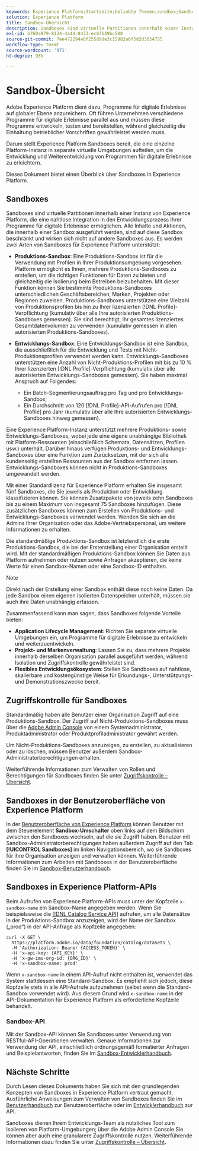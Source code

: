 ```yaml
---
keywords: Experience Platform;Startseite;beliebte Themen;sandbox;Sandbox;Test;Testen
solution: Experience Platform
title: Sandbox-Übersicht
description: Sandboxes sind virtuelle Partitionen innerhalb einer Instanz von Experience Platform, die eine nahtlose Integration in den Entwicklungsprozess Ihrer Programme für digitale Erlebnisse ermöglichen.
exl-id: b760a979-8134-4a44-8433-ec6fb49bc508
source-git-commit: 7ee472294e8f255d9de3c15982a6f5d2d3654755
workflow-type: tm+mt
source-wordcount: '971'
ht-degree: 95%

---
```


# Sandbox-Übersicht

Adobe Experience Platform dient dazu, Programme für digitale Erlebnisse auf globaler Ebene anzureichern. Oft führen Unternehmen verschiedene Programme für digitale Erlebnisse parallel aus und müssen diese Programme entwickeln, testen und bereitstellen, während gleichzeitig die Einhaltung betrieblicher Vorschriften gewährleistet werden muss.

Darum stellt Experience Platform Sandboxes bereit, die eine einzelne Platform-Instanz in separate virtuelle Umgebungen aufteilen, um die Entwicklung und Weiterentwicklung von Programmen für digitale Erlebnisse zu erleichtern.

Dieses Dokument bietet einen Überblick über Sandboxes in Experience Platform.

## Sandboxes

Sandboxes sind virtuelle Partitionen innerhalb einer Instanz von Experience Platform, die eine nahtlose Integration in den Entwicklungsprozess Ihrer Programme für digitale Erlebnisse ermöglichen. Alle Inhalte und Aktionen, die innerhalb einer Sandbox ausgeführt werden, sind auf diese Sandbox beschränkt und wirken sich nicht auf andere Sandboxes aus. Es werden zwei Arten von Sandboxes für Experience Platform unterstützt:

* **Produktions-Sandbox**: Eine Produktions-Sandbox ist für die Verwendung mit Profilen in Ihrer Produktionsumgebung vorgesehen. Platform ermöglicht es Ihnen, mehrere Produktions-Sandboxes zu erstellen, um die richtigen Funktionen für Daten zu bieten und gleichzeitig die Isolierung beim Betreiben beizubehalten. Mit dieser Funktion können Sie bestimmte Produktions-Sandboxes unterschiedlichen Geschäftsbereichen, Marken, Projekten oder Regionen zuweisen. Produktions-Sandboxes unterstützen eine Vielzahl von Produktionsprofilen bis hin zu Ihrer lizenzierten [!DNL Profile]-Verpflichtung (kumulativ über alle Ihre autorisierten Produktions-Sandboxes gemessen). Sie sind berechtigt, Ihr gesamtes lizenziertes Gesamtdatenvolumen zu verwenden (kumulativ gemessen in allen autorisierten Produktions-Sandboxes).

* **Entwicklungs-Sandbox**: Eine Entwicklungs-Sandbox ist eine Sandbox, die ausschließlich für die Entwicklung und Tests mit Nicht-Produktionsprofilen verwendet werden kann. Entwicklungs-Sandboxes unterstützen eine Anzahl von Nicht-Produktions-Profilen mit bis zu 10 % Ihrer lizenzierten [!DNL Profile]-Verpflichtung (kumulativ über alle autorisierten Entwicklungs-Sandboxes gemessen). Sie haben maximal Anspruch auf Folgendes:
   * Ein Batch-Segmentierungsauftrag pro Tag und pro Entwicklungs-Sandbox;
   * Ein Durchschnitt von 120 [!DNL Profile]-API-Aufrufen pro [!DNL Profile] pro Jahr (kumulativ über alle Ihre autorisierten Entwicklungs-Sandboxes hinweg gemessen).

Eine Experience Platform-Instanz unterstützt mehrere Produktions- sowie Entwicklungs-Sandboxes, wobei jede eine eigene unabhängige Bibliothek mit Platform-Ressourcen (einschließlich Schemata, Datensätzen, Profilen usw.) unterhält. Darüber hinaus verfügen Produktions- und Entwicklungs-Sandboxes über eine Funktion zum Zurücksetzen, mit der sich alle kundenseitig erstellten Ressourcen aus der Sandbox entfernen lassen. Entwicklungs-Sandboxes können nicht in Produktions-Sandboxes umgewandelt werden.

Mit einer Standardlizenz für Experience Platform erhalten Sie insgesamt fünf Sandboxes, die Sie jeweils als Produktion oder Entwicklung klassifizieren können. Sie können Zusatzpakete von jeweils zehn Sandboxes bis zu einem Maximum von insgesamt 75 Sandboxes hinzufügen. Diese zusätzlichen Sandboxes können zum Erstellen von Produktions- und Entwicklungs-Sandboxes verwendet werden. Wenden Sie sich an die Admins Ihrer Organisation oder das Adobe-Vertriebspersonal, um weitere Informationen zu erhalten.

Die standardmäßige Produktions-Sandbox ist letztendlich die erste Produktions-Sandbox, die bei der Ersterstellung einer Organisation erstellt wird. Mit der standardmäßigen Produktions-Sandbox können Sie Daten aus Platform aufnehmen oder nutzen sowie Anfragen akzeptieren, die keine Werte für einen Sandbox-Namen oder eine Sandbox-ID enthalten.

>[!NOTE]
>
>Direkt nach der Erstellung einer Sandbox enthält diese noch keine Daten. Da jede Sandbox einen eigenen isolierten Datenspeicher unterhält, müssen sie auch ihre Daten unabhängig erfassen.

Zusammenfassend kann man sagen, dass Sandboxes folgende Vorteile bieten:

* **Application Lifecycle Management**: Richten Sie separate virtuelle Umgebungen ein, um Programme für digitale Erlebnisse zu entwickeln und weiterzuentwickeln.
* **Projekt- und Markenverwaltung**: Lassen Sie zu, dass mehrere Projekte innerhalb derselben Organisation parallel ausgeführt werden, während Isolation und Zugriffskontrolle gewährleistet sind.
* **Flexibles Entwicklungsökosystem**: Stellen Sie Sandboxes auf nahtlose, skalierbare und kostengünstige Weise für Erkundungs-, Unterstützungs- und Demonstrationszwecke bereit.

## Zugriffskontrolle für Sandboxes

Standardmäßig haben alle Benutzer einer Organisation Zugriff auf eine Produktions-Sandbox. Der Zugriff auf Nicht-Produktions-Sandboxes muss über die [Adobe Admin Console](https://adminconsole.adobe.com) von einem Systemadministrator, Produktadministrator oder Produktprofiladministrator gewährt werden.

Um Nicht-Produktions-Sandboxes anzuzeigen, zu erstellen, zu aktualisieren oder zu löschen, müssen Benutzer außerdem Sandbox-Administratorberechtigungen erhalten.

Weiterführende Informationen zum Verwalten von Rollen und Berechtigungen für Sandboxes finden Sie unter [Zugriffskontrolle – Übersicht](../access-control/home.md).

## Sandboxes in der Benutzeroberfläche von Experience Platform

In der [Benutzeroberfläche von Experience Platform](https://platform.adobe.com) können Benutzer mit dem Steuerelement **Sandbox-Umschalter** oben links auf dem Bildschirm zwischen den Sandboxes wechseln, auf die sie Zugriff haben.  Benutzer mit Sandbox-Administratorberechtigungen haben außerdem Zugriff auf den Tab **[!UICONTROL Sandboxes]** im linken Navigationsbereich, wo sie Sandboxes für ihre Organisation anzeigen und verwalten können. Weiterführende Informationen zum Arbeiten mit Sandboxes in der Benutzeroberfläche finden Sie im [Sandbox-Benutzerhandbuch](ui/overview.md).

## Sandboxes in Experience Platform-APIs

Beim Aufrufen von Experience Platform-APIs muss unter der Kopfzeile `x-sandbox-name` ein Sandbox-Name angegeben werden. Wenn Sie beispielsweise die [[!DNL Catalog Service API]](https://www.adobe.io/experience-platform-apis/references/catalog/) aufrufen, um alle Datensätze in der Produktions-Sandbox anzuzeigen, wird der Name der Sandbox („prod“) in der API-Anfrage als Kopfzeile angegeben:

```shell
curl -X GET \
  https://platform.adobe.io/data/foundation/catalog/dataSets \
  -H 'Authorization: Bearer {ACCESS_TOKEN}' \
  -H 'x-api-key: {API_KEY}' \
  -H 'x-gw-ims-org-id: {ORG_ID}' \
  -H 'x-sandbox-name: prod'
```

Wenn `x-sandbox-name` in einem API-Aufruf nicht enthalten ist, verwendet das System stattdessen eine Standard-Sandbox. Es empfiehlt sich jedoch, diese Kopfzeile stets in alle API-Aufrufe aufzunehmen (selbst wenn die Standard-Sandbox verwendet wird). Aus diesem Grund wird `x-sandbox-name` in der API-Dokumentation für Experience Platform als erforderliche Kopfzeile behandelt.

### Sandbox-API

Mit der Sandbox-API können Sie Sandboxes unter Verwendung von RESTful-API-Operationen verwalten. Genaue Informationen zur Verwendung der API, einschließlich ordnungsgemäß formatierter Anfragen und Beispielantworten, finden Sie im [Sandbox-Entwicklerhandbuch](api/overview.md).

## Nächste Schritte

Durch Lesen dieses Dokuments haben Sie sich mit den grundlegenden Konzepten von Sandboxes in Experience Platform vertraut gemacht. Ausführliche Anweisungen zum Verwalten von Sandboxes finden Sie im [Benutzerhandbuch](ui/overview.md) zur Benutzeroberfläche oder im [Entwicklerhandbuch](./api/getting-started.md) zur API.

Sandboxes dienen Ihrem Entwicklungs-Team als nützliches Tool zum Isolieren von Platform-Umgebungen; über die Adobe Admin Console Sie können aber auch eine granularere Zugriffskontrolle nutzen. Weiterführende Informationen dazu finden Sie unter [Zugriffskontrolle – Übersicht](../access-control/home.md).
